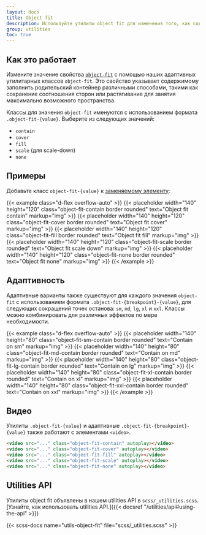 ```yaml
---
layout: docs
title: Object fit
description: Используйте утилиты object fit для изменения того, как содержимое [заменяемого элемента](https://developer.mozilla.org/en-US/docs/Web/CSS/Replaced_element), такого как `<img>` или `<video>`, должно изменять размер для соответствия своему контейнеру.
group: utilities
toc: true
---
```


## Как это работает

Измените значение свойства [`object-fit`](https://developer.mozilla.org/en-US/docs/Web/CSS/object-fit) с помощью наших адаптивных утилитарных классов `object-fit`. Это свойство указывает содержимому заполнить родительский контейнер различными способами, такими как сохранение соотношения сторон или растягивание для занятия максимально возможного пространства.

Классы для значения `object-fit` именуются с использованием формата `.object-fit-{value}`. Выберите из следующих значений:

- `contain`
- `cover`
- `fill`
- `scale` (для scale-down)
- `none`

## Примеры

Добавьте класс `object-fit-{value}` к [заменяемому элементу](https://developer.mozilla.org/en-US/docs/Web/CSS/Replaced_element):

{{< example class="d-flex overflow-auto" >}}
{{< placeholder width="140" height="120" class="object-fit-contain border rounded" text="Object fit contain" markup="img" >}}
{{< placeholder width="140" height="120" class="object-fit-cover border rounded" text="Object fit cover" markup="img" >}}
{{< placeholder width="140" height="120" class="object-fit-fill border rounded" text="Object fit fill" markup="img" >}}
{{< placeholder width="140" height="120" class="object-fit-scale border rounded" text="Object fit scale down" markup="img" >}}
{{< placeholder width="140" height="120" class="object-fit-none border rounded" text="Object fit none" markup="img" >}}
{{< /example >}}

## Адаптивность

Адаптивные варианты также существуют для каждого значения `object-fit` с использованием формата `.object-fit-{breakpoint}-{value}`, для следующих сокращений точек останова: `sm`, `md`, `lg`, `xl` и `xxl`. Классы можно комбинировать для различных эффектов по мере необходимости.

{{< example class="d-flex overflow-auto" >}}
{{< placeholder width="140" height="80" class="object-fit-sm-contain border rounded" text="Contain on sm" markup="img" >}}
{{< placeholder width="140" height="80" class="object-fit-md-contain border rounded" text="Contain on md" markup="img" >}}
{{< placeholder width="140" height="80" class="object-fit-lg-contain border rounded" text="Contain on lg" markup="img" >}}
{{< placeholder width="140" height="80" class="object-fit-xl-contain border rounded" text="Contain on xl" markup="img" >}}
{{< placeholder width="140" height="80" class="object-fit-xxl-contain border rounded" text="Contain on xxl" markup="img" >}}
{{< /example >}}

## Видео

Утилиты `.object-fit-{value}` и адаптивные `.object-fit-{breakpoint}-{value}` также работают с элементами `<video>`.

```html
<video src="..." class="object-fit-contain" autoplay></video>
<video src="..." class="object-fit-cover" autoplay></video>
<video src="..." class="object-fit-fill" autoplay></video>
<video src="..." class="object-fit-scale" autoplay></video>
<video src="..." class="object-fit-none" autoplay></video>
```

## Utilities API

Утилиты object fit объявлены в нашем utilities API в `scss/_utilities.scss`. [Узнайте, как использовать utilities API.]({{< docsref "/utilities/api#using-the-api" >}})

{{< scss-docs name="utils-object-fit" file="scss/_utilities.scss" >}}
